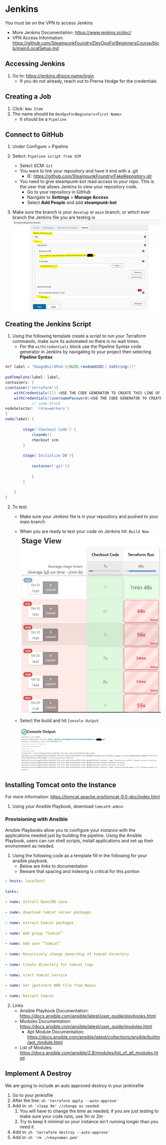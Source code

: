 # Jenkins

You must be on the VPN to access Jenkins
+ More Jenkins Documentation: https://www.jenkins.io/doc/
+ VPN Access Information: https://github.com/SteampunkFoundry/DevOpsForBeginnersCourse/blob/main/LocalSetup.md

## Accessing Jenkins


1. Go to: https://jenkins.dhsice.name/login
   + If you do not already, reach out to Prerna Hodge for the credentials

## Creating a Job

1. Click: `New Item`
2. The name should be `DevOpsForBeginners<First Name>`
   + It should be a `Pipeline`
    
## Connect to GitHub

1. Under Configure > Pipeline
2. Select: `Pipeline script from SCM`
   + Select SCM: `Git`
   + You want to link your repository and have it end with a .git
      + IE: https://github.com/SteampunkFoundry/FakeRepository.git
   + You need to give steampunk-bot read access to your repo. This is the user that allows Jenkins to view your 
     repository code. 
        - Go to your repository in GitHub
        - Navigate to **Settings** > **Manage Access**
        - Select **Add People** and add **steampunk-bot**

3. Make sure the branch is your `develop` or `main` branch, or which ever branch the Jenkins file you are testing is
   ![Configure](https://github.com/SteampunkFoundry/DevOpsForBeginnersCourse/blob/main/imgs/PipelineSetup_jenkins.PNG)

## Creating the Jenkins Script

1. Using the following template create a script to run your Terraform commands, make sure its automated so there is no wait times.
   + For the `withCredentials` block use the Pipeline Syntax code generator in Jenkins by navigating to your project
     then selecting **Pipeline Syntax** 
    

```groovy
def label = "ImageBuildPod-${UUID.randomUUID().toString()}"

podTemplate(label: label,
containers: [
ccontainer('terraform'){
    withCredentials([]) <USE THE CODE GENERATOR TO CREATE THIS LINE OF CODE WITH KEY CREDITIALS>
    withCredentials([usernamePassword(<USE THE CODE GENERATOR TO CREATE AWS ACCESS WITH JEFFAWS>) {
            // some block
nodeSelector: 'role=workers')
{
node(label) {

        stage('Checkout Code') {
            cleanWs()
            checkout scm
        }

        stage('Initialize DB'){

            container('git'){

            }
        }

    }
}
```
2. To test:
   + Make sure your Jenkins file is in your repository and pushed to your main branch
   + When you are ready to test your code on Jenkins hit: `Build Now`
     ![Builds](https://github.com/SteampunkFoundry/DevOpsForBeginnersCourse/blob/main/imgs/Builds_jenkins.PNG)
   + Select the build and hit `Console Output`

     ![Output](https://github.com/SteampunkFoundry/DevOpsForBeginnersCourse/blob/main/imgs/ConsoleOutput_jenkins.PNG)

## Installing Tomcat onto the Instance

For more information: https://tomcat.apache.org/tomcat-9.0-doc/index.html
1. Using your Ansible Playbook, download `tomcat9-admin`

### Provisioning with Ansible

Ansible Playbooks allow you to configure your instance with the applications needed just by building the pipeline. Using the Ansible Playbook, users can run shell scripts, install applications and set up their environment as needed.
1. Using the following code as a template fill in the following for your ansible playbook.
   + Below are links to documentation
   + Beware that spacing and indexing is critical for this portion
    
```yaml
- hosts: localhost

tasks:

- name: Install OpenJDK Java

- name: download tomcat server packages

- name: extract tomcat packages

- name: Add group “tomcat”

- name: Add user “tomcat”

- name: Recursively change ownership of tomcat directory

- name: Create directory for tomcat logs

- name: start tomcat service
  
- name: Get jpetstore WAR file from Nexus 
  
- name: Restart tomcat

```
2. Links
   + Ansible Playbook Documentation: https://docs.ansible.com/ansible/latest/user_guide/playbooks.html
   + Modules Documentation: https://docs.ansible.com/ansible/latest/user_guide/modules.html
       + Apt Module Documentation: https://docs.ansible.com/ansible/latest/collections/ansible/builtin/apt_module.html
   + List of Modules: https://docs.ansible.com/ansible/2.8/modules/list_of_all_modules.html


## Implement A Destroy

We are going to include an auto approved destroy in your jenkinsfile
1. Go to your jenkisfile
2. After the line: `sh 'terraform apply --auto-approve'`
3. Add in: `sh 'sleep 9m' //change as needed`
   1. You will have to change the time as needed, if you are just testing to make sure your code runs, use 1m or 2m
   2. Try to keep it minimal so your instance isn't running longer than you need it
4. Add in: `sh 'terraform destroy --auto-approve'`
5. Add in: `sh 'rm ./<keyname>.pem'`

